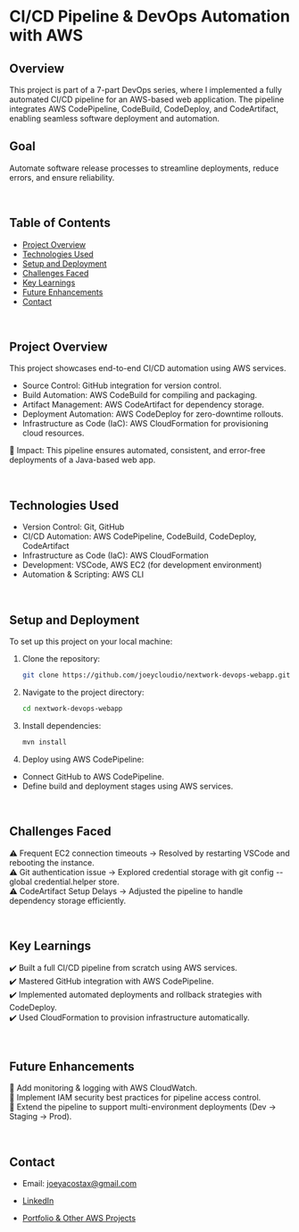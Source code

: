 # CI/CD Pipeline & DevOps Automation with AWS

## Overview
This project is part of a 7-part DevOps series, where I implemented a fully automated CI/CD pipeline for an AWS-based web application. The pipeline integrates AWS CodePipeline, CodeBuild, CodeDeploy, and CodeArtifact, enabling seamless software deployment and automation.

## Goal
Automate software release processes to streamline deployments, reduce errors, and ensure reliability.

<br>

## Table of Contents
- [Project Overview](#project-overview)
- [Technologies Used](#technologies-used)
- [Setup and Deployment](#setup-and-deployment)
- [Challenges Faced](#challenges-faced)
- [Key Learnings](#key-learnings)
- [Future Enhancements](#future-enhancements)
- [Contact](#contact)

<br>

## Project Overview
This project showcases end-to-end CI/CD automation using AWS services.
- Source Control: GitHub integration for version control.
- Build Automation: AWS CodeBuild for compiling and packaging.
- Artifact Management: AWS CodeArtifact for dependency storage.
- Deployment Automation: AWS CodeDeploy for zero-downtime rollouts.
- Infrastructure as Code (IaC): AWS CloudFormation for provisioning cloud resources.

🔹 Impact: This pipeline ensures automated, consistent, and error-free deployments of a Java-based web app.

<br>

## Technologies Used

- Version Control: Git, GitHub
- CI/CD Automation: AWS CodePipeline, CodeBuild, CodeDeploy, CodeArtifact
- Infrastructure as Code (IaC): AWS CloudFormation
- Development: VSCode, AWS EC2 (for development environment)
- Automation & Scripting: AWS CLI

<br>

## Setup and Deployment
To set up this project on your local machine:

1. Clone the repository:
    ```bash
    git clone https://github.com/joeycloudio/nextwork-devops-webapp.git
    ```
2. Navigate to the project directory:
    ```bash
    cd nextwork-devops-webapp
    ```
3. Install dependencies:
    ```bash
    mvn install
    ```
4. Deploy using AWS CodePipeline:
- Connect GitHub to AWS CodePipeline.
- Define build and deployment stages using AWS services.

<br>

## Challenges Faced
⚠️ Frequent EC2 connection timeouts → Resolved by restarting VSCode and rebooting the instance.<br>
⚠️ Git authentication issue → Explored credential storage with git config --global credential.helper store.<br>
⚠️ CodeArtifact Setup Delays → Adjusted the pipeline to handle dependency storage efficiently.

<br>

## Key Learnings
✔️ Built a full CI/CD pipeline from scratch using AWS services.<br>
✔️ Mastered GitHub integration with AWS CodePipeline.<br>
✔️ Implemented automated deployments and rollback strategies with CodeDeploy.<br>
✔️ Used CloudFormation to provision infrastructure automatically.

<br>

## Future Enhancements
📌 Add monitoring & logging with AWS CloudWatch.<br>
📌 Implement IAM security best practices for pipeline access control.<br>
📌 Extend the pipeline to support multi-environment deployments (Dev → Staging → Prod).

<br>

## Contact

*   Email: joeyacostax@gmail.com

*   [LinkedIn](https://www.linkedin.com/in/joeyacosta/)
    
*   [Portfolio & Other AWS Projects](https://learn.nextwork.org/portfolio)
